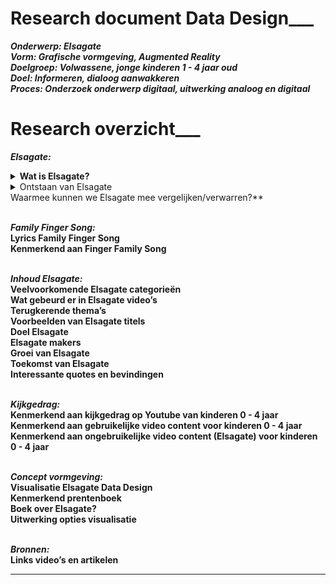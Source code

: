 # Research document Data Design___  


***Onderwerp: Elsagate <br>
Vorm: Grafische vormgeving, Augmented Reality<br>
Doelgroep: Volwassene, jonge kinderen 1 - 4 jaar oud<br>
Doel: Informeren, dialoog aanwakkeren<br>
Proces: Onderzoek onderwerp digitaal, uitwerking analoog en digitaal<br>***

# Research overzicht___ 

**_Elsagate:_** <br>
<details><summary> <b>Wat is Elsagate?</b> </summary>
ElsaGate is een fenomeen op YouTube waarbij  video’s geschikt lijken voor jonge kinderen terwijl dit eigelijk niet het geval is. Het is verontrustend om te bedenken dat dit soort content op gigantisch veel kanalen terug te vinden is en het bijna onvermijdelijk is geworden voor jonge kinderen om deze video’s niet tegen te komen. 
<br><br>
  
Elsagate is de wolf in schaapskleren op Youtube. Er staan tig video’s online waarin bekende cartoonfiguren zoals Spiderman, Frozen Elsa, Joker en Mickey Mouse die vreemd of ongepaste gedrag vertonen. Deze video’s zijn specifiek gericht op jonge kinderen.
</details>

<details><summary>Ontstaan van Elsagate </summary>

</details>
Waarmee kunnen we Elsagate mee vergelijken/verwarren?**<br> <br> 


**_Family Finger Song:_ <br>
Lyrics Family Finger Song <br>
Kenmerkend aan Finger Family Song** <br> <br> 


**_Inhoud Elsagate:_ <br>
Veelvoorkomende Elsagate categorieën <br>
Wat gebeurd er in Elsagate video’s <br>
Terugkerende thema’s <br>
Voorbeelden van Elsagate titels <br>
Doel Elsagate <br>
Elsagate makers <br>
Groei van Elsagate <br>
Toekomst van Elsagate <br>
Interessante quotes en bevindingen**<br> <br> 


**_Kijkgedrag:_ <br>
Kenmerkend aan kijkgedrag op Youtube van kinderen 0 - 4 jaar <br>
Kenmerkend aan gebruikelijke video content voor kinderen 0 - 4 jaar <br>
Kenmerkend aan ongebruikelijke video content (Elsagate) voor kinderen 0 - 4 jaar** <br> <br>  


**_Concept vormgeving:_ <br> 
Visualisatie Elsagate Data Design <br>
Kenmerkend prentenboek <br>
Boek over Elsagate? <br>
Uitwerking opties visualisatie** <br> <br> 


**_Bronnen:_ <br>
Links video’s en artikelen**<br> 


___________________________________________________________________________
